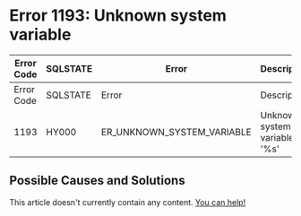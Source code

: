 
# Error 1193: Unknown system variable


| Error Code | SQLSTATE | Error | Description |
| --- | --- | --- | --- |
| Error Code | SQLSTATE | Error | Description |
| 1193 | HY000 | ER_UNKNOWN_SYSTEM_VARIABLE | Unknown system variable '%s' |




## Possible Causes and Solutions


This article doesn't currently contain any content. [You can help!](/en/writing-and-editing-knowledge-base-articles/)

